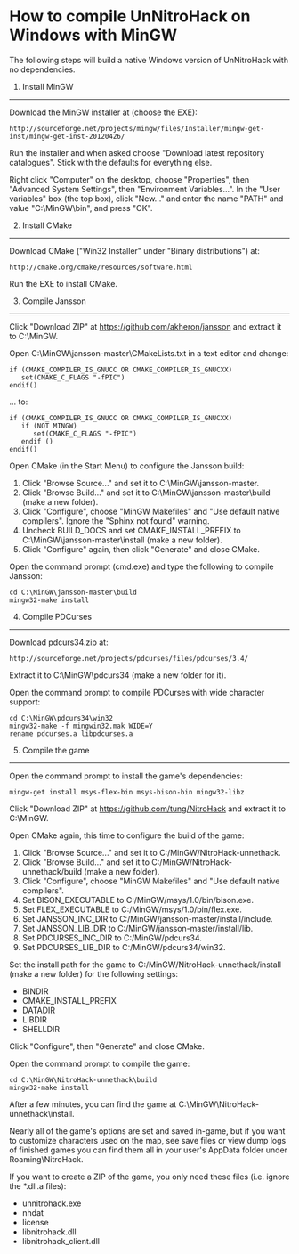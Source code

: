How to compile UnNitroHack on Windows with MinGW
================================================

The following steps will build a native Windows version of UnNitroHack with no dependencies.


1. Install MinGW
-----------------

Download the MinGW installer at (choose the EXE):

    http://sourceforge.net/projects/mingw/files/Installer/mingw-get-inst/mingw-get-inst-20120426/

Run the installer and when asked choose "Download latest repository catalogues".  Stick with the defaults for everything else.

Right click "Computer" on the desktop, choose "Properties", then "Advanced System Settings", then "Environment Variables...".  In the "User variables" box (the top box), click "New..." and enter the name "PATH" and value "C:\MinGW\bin", and press "OK".


2. Install CMake
----------------

Download CMake ("Win32 Installer" under "Binary distributions") at:

    http://cmake.org/cmake/resources/software.html

Run the EXE to install CMake.


3. Compile Jansson
------------------

Click "Download ZIP" at https://github.com/akheron/jansson and extract it to C:\MinGW.

Open C:\MinGW\jansson-master\CMakeLists.txt in a text editor and change:

    if (CMAKE_COMPILER_IS_GNUCC OR CMAKE_COMPILER_IS_GNUCXX)
       set(CMAKE_C_FLAGS "-fPIC")
    endif()

... to:

    if (CMAKE_COMPILER_IS_GNUCC OR CMAKE_COMPILER_IS_GNUCXX)
       if (NOT MINGW)
          set(CMAKE_C_FLAGS "-fPIC")
       endif ()
    endif()

Open CMake (in the Start Menu) to configure the Jansson build:

 1. Click "Browse Source..." and set it to C:\MinGW\jansson-master.
 2. Click "Browse Build..." and set it to C:\MinGW\jansson-master\build (make a new folder).
 3. Click "Configure", choose "MinGW Makefiles" and "Use default native compilers".  Ignore the "Sphinx not found" warning.
 4. Uncheck BUILD_DOCS and set CMAKE_INSTALL_PREFIX to C:\MinGW\jansson-master\install (make a new folder).
 5. Click "Configure" again, then click "Generate" and close CMake.

Open the command prompt (cmd.exe) and type the following to compile Jansson:

    cd C:\MinGW\jansson-master\build
    mingw32-make install


4. Compile PDCurses
-------------------

Download pdcurs34.zip at:

    http://sourceforge.net/projects/pdcurses/files/pdcurses/3.4/

Extract it to C:\MinGW\pdcurs34 (make a new folder for it).

Open the command prompt to compile PDCurses with wide character support:

    cd C:\MinGW\pdcurs34\win32
    mingw32-make -f mingwin32.mak WIDE=Y
    rename pdcurses.a libpdcurses.a


5. Compile the game
-------------------

Open the command prompt to install the game's dependencies:

    mingw-get install msys-flex-bin msys-bison-bin mingw32-libz

Click "Download ZIP" at https://github.com/tung/NitroHack and extract it to C:\MinGW.

Open CMake again, this time to configure the build of the game:

 1. Click "Browse Source..." and set it to C:/MinGW/NitroHack-unnethack.
 2. Click "Browse Build..." and set it to C:/MinGW/NitroHack-unnethack/build (make a new folder).
 3. Click "Configure", choose "MinGW Makefiles" and "Use default native compilers".
 4. Set BISON_EXECUTABLE to C:/MinGW/msys/1.0/bin/bison.exe.
 5. Set FLEX_EXECUTABLE to C:/MinGW/msys/1.0/bin/flex.exe.
 6. Set JANSSON_INC_DIR to C:/MinGW/jansson-master/install/include.
 7. Set JANSSON_LIB_DIR to C:/MinGW/jansson-master/install/lib.
 8. Set PDCURSES_INC_DIR to C:/MinGW/pdcurs34.
 9. Set PDCURSES_LIB_DIR to C:/MinGW/pdcurs34/win32.

Set the install path for the game to C:/MinGW/NitroHack-unnethack/install (make a new folder) for the following settings:

 * BINDIR
 * CMAKE_INSTALL_PREFIX
 * DATADIR
 * LIBDIR
 * SHELLDIR

Click "Configure", then "Generate" and close CMake.

Open the command prompt to compile the game:

    cd C:\MinGW\NitroHack-unnethack\build
    mingw32-make install

After a few minutes, you can find the game at C:\MinGW\NitroHack-unnethack\install.

Nearly all of the game's options are set and saved in-game, but if you want to customize characters used on the map, see save files or view dump logs of finished games you can find them all in your user's AppData folder under Roaming\NitroHack.

If you want to create a ZIP of the game, you only need these files (i.e. ignore the *.dll.a files):

 * unnitrohack.exe
 * nhdat
 * license
 * libnitrohack.dll
 * libnitrohack_client.dll
